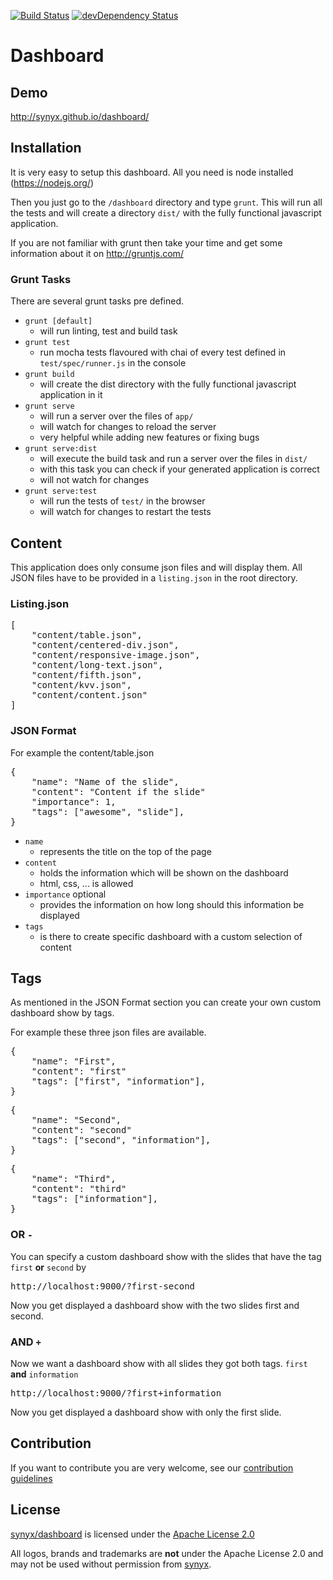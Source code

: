[![Build Status](https://travis-ci.org/synyx/dashboard.svg?branch=master)](https://travis-ci.org/synyx/dashboard) [![devDependency Status](https://david-dm.org/synyx/dashboard/dev-status.svg)](https://david-dm.org/synyx/dashboard#info=devDependencies)

# Dashboard


## Demo

http://synyx.github.io/dashboard/


## Installation

It is very easy to setup this dashboard. All you need is node installed (https://nodejs.org/)

Then you just go to the `/dashboard` directory and type `grunt`.
This will run all the tests and will create a directory `dist/` with the fully functional javascript application.

If you are not familiar with grunt then take your time and get some information about it on http://gruntjs.com/

### Grunt Tasks

There are several grunt tasks pre defined.

* `grunt [default]`
    * will run linting, test and build task
* `grunt test`
    * run mocha tests flavoured with chai of every test defined in `test/spec/runner.js` in the console
* `grunt build`
    * will create the dist directory with the fully functional javascript application in it
* `grunt serve`
    * will run a server over the files of `app/`
    * will watch for changes to reload the server
    * very helpful while adding new features or fixing bugs
* `grunt serve:dist`
    * will execute the build task and run a server over the files in `dist/`
    * with this task you can check if your generated application is correct
    * will not watch for changes
* `grunt serve:test`
    * will run the tests of `test/` in the browser
    * will watch for changes to restart the tests


## Content

This application does only consume json files and will display them.
All JSON files have to be provided in a `listing.json` in the root directory.

### Listing.json
<pre>
[
    "content/table.json",
    "content/centered-div.json",
    "content/responsive-image.json",
    "content/long-text.json",
    "content/fifth.json",
    "content/kvv.json",
    "content/content.json"
]
</pre>

### JSON Format

For example the content/table.json
<pre>
{
    "name": "Name of the slide",
    "content": "Content if the slide"
    "importance": 1,
    "tags": ["awesome", "slide"],
}
</pre>

* `name`
    * represents the title on the top of the page
* `content`
    * holds the information which will be shown on the dashboard
    * html, css, ... is allowed
* `importance` optional
    * provides the information on how long should this information be displayed
* `tags`
    * is there to create specific dashboard with a custom selection of content


## Tags

As mentioned in the JSON Format section you can create your own custom dashboard show by tags.

For example these three json files are available.

<pre>
{
    "name": "First",
    "content": "first"
    "tags": ["first", "information"],
}
</pre>

<pre>
{
    "name": "Second",
    "content": "second"
    "tags": ["second", "information"],
}
</pre>

<pre>
{
    "name": "Third",
    "content": "third"
    "tags": ["information"],
}
</pre>

### OR `-`

You can specify a custom dashboard show with the slides that have the tag `first` **or** `second` by

<pre>
http://localhost:9000/?first-second
</pre>

Now you get displayed a dashboard show with the two slides first and second.

### AND `+`

Now we want a dashboard show with all slides they got both tags. `first` **and** `information`

<pre>
http://localhost:9000/?first+information
</pre>

Now you get displayed a dashboard show with only the first slide.


## Contribution

If you want to contribute you are very welcome, see our [contribution guidelines](CONTRIBUTING.md)


## License

[synyx/dashboard](http://github.com/synyx/dashboard) is licensed under the [Apache License 2.0](http://www.apache.org/licenses/LICENSE-2.0)

All logos, brands and trademarks are **not** under the Apache License 2.0 and may not be used without permission from [synyx](http://www.synyx.de/).

